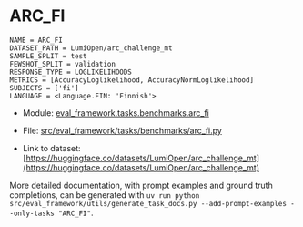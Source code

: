 # ARC_FI

````
NAME = ARC_FI
DATASET_PATH = LumiOpen/arc_challenge_mt
SAMPLE_SPLIT = test
FEWSHOT_SPLIT = validation
RESPONSE_TYPE = LOGLIKELIHOODS
METRICS = [AccuracyLoglikelihood, AccuracyNormLoglikelihood]
SUBJECTS = ['fi']
LANGUAGE = <Language.FIN: 'Finnish'>
````

- Module: [eval_framework.tasks.benchmarks.arc_fi](eval_framework.tasks.benchmarks.arc_fi)

- File: [src/eval_framework/tasks/benchmarks/arc_fi.py](../../src/eval_framework/tasks/benchmarks/arc_fi.py)

- Link to dataset: [https://huggingface.co/datasets/LumiOpen/arc_challenge_mt](https://huggingface.co/datasets/LumiOpen/arc_challenge_mt)

More detailed documentation, with prompt examples and ground truth completions, can be generated with `uv run python src/eval_framework/utils/generate_task_docs.py --add-prompt-examples --only-tasks "ARC_FI"`.
